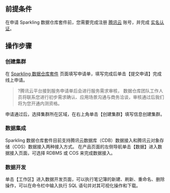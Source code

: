 
## 前提条件

在申请 Sparkling 数据仓库套件前，您需要完成注册 [腾讯云](https://cloud.tencent.com/document/product/378/9603) 账号，并完成 [实名认证](https://cloud.tencent.com/document/product/378/3629)。

## 操作步骤
### 创建集群
在 [Sparkling 数据仓库套件](https://console.qcloud.com/sparkling) 页面填写申请单，填写完成后单击【提交申请】完成线上申请。

> ?腾讯云平台接到服务申请单后会进行服务需求审核， 数据仓库团队工作人员将联系您进行初步需求确认、应用场景沟通与商务洽谈，审核通过后我们将为您开通内测资格。

申请通过后，选择集群所在区域，在右上角单击【创建集群】填写信息创建集群。

### 数据集成
Sparkling 数据仓库套件目前支持腾讯云数据库（CDB）数据接入和腾讯云对象存储（COS）数据接入两种接入方式。
在产品页面的左侧导航单击【数据】进入数据接入页面，可选择 RDBMS 或 COS 来完成数据接入。
### 数据开发
单击【工作区】进入数据开发页面，可以执行笔记簿的新建、刷新、重命名、删除操作，可以在命令栏中输入执行 SQL 语句并对其可视化操作和下载。


 











